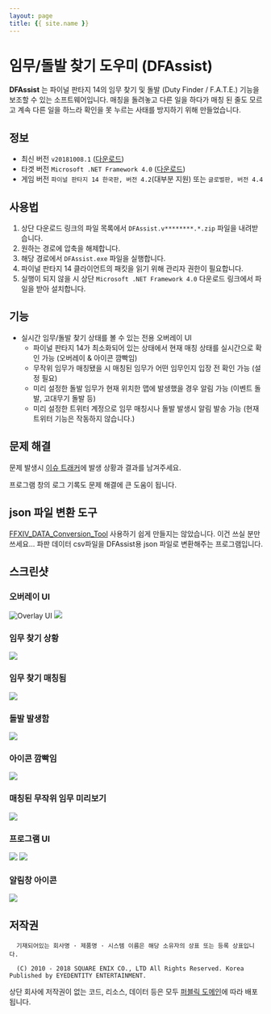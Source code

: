 ```yaml
---
layout: page
title: {{ site.name }}
---
```


# 임무/돌발 찾기 도우미 (DFAssist)
**DFAssist** 는 파이널 판타지 14의 임무 찾기 및 돌발 (Duty Finder / F.A.T.E.) 기능을 보조할 수 있는 소프트웨어입니다.
매칭을 돌려놓고 다른 일을 하다가 매칭 된 줄도 모르고 계속 다른 일을 하느라 확인을 못 누르는 사태를 방지하기 위해 만들었습니다.

## 정보
- 최신 버전 ```v20181008.1``` ([다운로드](https://github.com/jaehyuk-lee/DFAssist/releases/latest))
- 타겟 버전 ```Microsoft .NET Framework 4.0``` ([다운로드](https://www.microsoft.com/ko-kr/download/details.aspx?id=17851))
- 게임 버전 ```파이널 판타지 14 한국판, 버전 4.2```(대부분 지원) 또는 ```글로벌판, 버전 4.4```

## 사용법
1. 상단 다운로드 링크의 파일 목록에서 ``DFAssist.v********.*.zip`` 파일을 내려받습니다.
2. 원하는 경로에 압축을 해제합니다.
3. 해당 경로에서 ``DFAssist.exe`` 파일을 실행합니다.
4. 파이널 판타지 14 클라이언트의 패킷을 읽기 위해 관리자 권한이 필요합니다.
5. 실행이 되지 않을 시 상단 ``Microsoft .NET Framework 4.0`` 다운로드 링크에서 파일을 받아 설치합니다.

## 기능
- 실시간 임무/돌발 찾기 상태를 볼 수 있는 전용 오버레이 UI
  - 파이널 판타지 14가 최소화되어 있는 상태에서 현재 매칭 상태를 실시간으로 확인 가능 (오버레이 & 아이콘 깜빡임)
  - 무작위 임무가 매칭됐을 시 매칭된 임무가 어떤 임무인지 입장 전 확인 가능 (설정 필요)
  - 미리 설정한 돌발 임무가 현재 위치한 맵에 발생했을 경우 알림 가능 (이벤트 돌발, 고대무기 돌발 등)
  - 미리 설정한 트위터 계정으로 임무 매칭시나 돌발 발생시 알림 발송 가능 (현재 트위터 기능은 작동하지 않습니다.)

## 문제 해결
문제 발생시 [이슈 트래커](https://github.com/jaehyuk-lee/DFAssist/issues)에 발생 상황과 결과를 남겨주세요.

프로그램 창의 로그 기록도 문제 해결에 큰 도움이 됩니다.

## json 파일 변환 도구
[FFXIV_DATA_Conversion_Tool](https://github.com/Jaehyuk-Lee/FFXIV_DATA_Conversion_Tool/releases)
사용하기 쉽게 만들지는 않았습니다. 이건 쓰실 분만 쓰세요... 파판 데이터 csv파일을 DFAssist용 json 파일로 변환해주는 프로그램입니다.

## 스크린샷

### 오버레이 UI
![Overlay UI](https://i.imgur.com/US7qpwX.png)
![](https://i.imgur.com/Dd8xCqh.png)

### 임무 찾기 상황
![](https://i.imgur.com/VNWOUyh.png)

### 임무 찾기 매칭됨
![](https://i.imgur.com/GeU5i23.gif)

### 돌발 발생함
![](https://i.imgur.com/d2c2nc1.gif)

### 아이콘 깜빡임
![](https://i.imgur.com/ndNAFZ8.gif)

### 매칭된 무작위 임무 미리보기
![](https://i.imgur.com/Up0iXSM.png)

### 프로그램 UI
![](https://i.imgur.com/o4plU9u.png)
![](https://i.imgur.com/D6opRwI.png)

### 알림창 아이콘
![](https://i.imgur.com/1zDkoDS.png)

## 저작권
```
  기재되어있는 회사명 · 제품명 · 시스템 이름은 해당 소유자의 상표 또는 등록 상표입니다.

  (C) 2010 - 2018 SQUARE ENIX CO., LTD All Rights Reserved. Korea Published by EYEDENTITY ENTERTAINMENT.
```
상단 회사에 저작권이 없는 코드, 리소스, 데이터 등은 모두
[퍼블릭 도메인](https://ko.wikipedia.org/wiki/%ED%8D%BC%EB%B8%94%EB%A6%AD_%EB%8F%84%EB%A9%94%EC%9D%B8)에 따라 배포됩니다.
